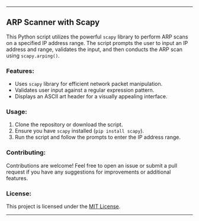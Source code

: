 
---

## ARP Scanner with Scapy

This Python script utilizes the powerful `scapy` library to perform ARP scans on a specified IP address range. The script prompts the user to input an IP address and range, validates the input, and then conducts the ARP scan using `scapy.arping()`.

### Features:
- Uses `scapy` library for efficient network packet manipulation.
- Validates user input against a regular expression pattern.
- Displays an ASCII art header for a visually appealing interface.

### Usage:
1. Clone the repository or download the script.
2. Ensure you have `scapy` installed (`pip install scapy`).
3. Run the script and follow the prompts to enter the IP address range.

### Contributing:
Contributions are welcome! Feel free to open an issue or submit a pull request if you have any suggestions for improvements or additional features.

### License:
This project is licensed under the [MIT License](LICENSE).

---

